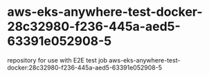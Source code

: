 # aws-eks-anywhere-test-docker-28c32980-f236-445a-aed5-63391e052908-5
repository for use with E2E test job aws-eks-anywhere-test-docker:28c32980-f236-445a-aed5-63391e052908-5
